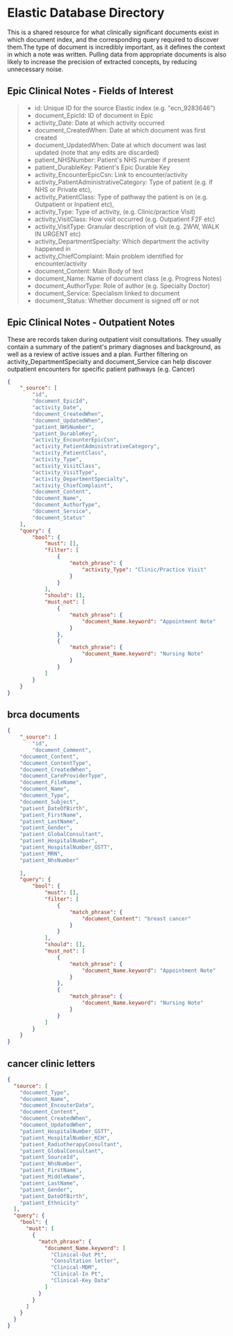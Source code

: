 # Elastic Database Directory

This is a shared resource for what clinically significant documents exist in which document index, and the corresponding query required to discover them.The type of document is incredibly important, as it defines the context in which a note was written. Pulling data from appropriate documents is also likely to increase the precision of extracted concepts, by reducing unnecessary noise.

## Epic Clinical Notes - Fields of Interest

> * id: Unique ID for the source Elastic index (e.g. "ecn_9283646")
> * document_EpicId: ID of document in Epic
> * activity_Date: Date at which activity occurred
> * document_CreatedWhen: Date at which document was first created
> * document_UpdatedWhen: Date at which document was last updated (note that any edits are discarded)
> * patient_NHSNumber: Patient's NHS number if present
> * patient_DurableKey: Patient's Epic Durable Key
> * activity_EncounterEpicCsn: Link to encounter/activity
> * activity_PatientAdministrativeCategory: Type of patient (e.g. if NHS or Private etc),
> * activity_PatientClass: Type of pathway the patient is on (e.g. Outpatient or Inpatient etc),
> * activity_Type: Type of activity, (e.g. Clinic/practice Visit)
> * activity_VisitClass: How visit occurred (e.g. Outpatient F2F etc)
> * activity_VisitType: Granular description of visit (e.g. 2WW, WALK IN URGENT etc)
> * activity_DepartmentSpecialty: Which department the activity happened in
> * activity_ChiefComplaint: Main problem identified for encounter/activity
> * document_Content: Main Body of text
> * document_Name: Name of document class (e.g. Progress Notes)
> * document_AuthorType: Role of author (e.g. Specialty Doctor)
> * document_Service: Specialism linked to document
> * document_Status: Whether document is signed off or not

## Epic Clinical Notes - Outpatient Notes

These are records taken during outpatient visit consultations. They usually contain a summary of the patient's primary diagnoses and background, as well as a review of active issues and a plan. Further filtering on activity_DepartmentSpecialty and document_Service can help discover outpatient encounters for specific patient pathways (e.g. Cancer)

```json
{
    "_source": [
        "id",
        "document_EpicId",
        "activity_Date",
        "document_CreatedWhen",
        "document_UpdatedWhen",
        "patient_NHSNumber",
        "patient_DurableKey",
        "activity_EncounterEpicCsn",
        "activity_PatientAdministrativeCategory",
        "activity_PatientClass",
        "activity_Type",
        "activity_VisitClass",
        "activity_VisitType",
        "activity_DepartmentSpecialty",
        "activity_ChiefComplaint",
        "document_Content",
        "document_Name",
        "document_AuthorType",
        "document_Service",
        "document_Status"
    ],
    "query": {
        "bool": {
            "must": [],
            "filter": [
                {
                    "match_phrase": {
                        "activity_Type": "Clinic/Practice Visit"
                    }
                }
            ],
            "should": [],
            "must_not": [
                {
                    "match_phrase": {
                        "document_Name.keyword": "Appointment Note"
                    }
                },
                {
                    "match_phrase": {
                        "document_Name.keyword": "Nursing Note"
                    }
                }
            ]
        }
    }
}
```

## brca documents
```json
{
    "_source": [
        "id",
        "document_Comment",
	"document_Content",
	"document_ContentType",
	"document_CreatedWhen",
	"document_CareProviderType",
	"document_FileName",
	"document_Name",
	"document_Type",
	"document_Subject",
	"patient_DateOfBirth",
	"patient_FirstName",
	"patient_LastName",
	"patient_Gender",
	"patient_GlobalConsultant",
	"patient_HospitalNumber",
	"patient_HospitalNumber_GSTT",
	"patient_MRN",
	"patient_NhsNumber"
	
    ],
    "query": {
        "bool": {
            "must": [],
            "filter": [
                {
                    "match_phrase": {
                        "document_Content": "breast cancer"
                    }
                }
            ],
            "should": [],
            "must_not": [
                {
                    "match_phrase": {
                        "document_Name.keyword": "Appointment Note"
                    }
                },
                {
                    "match_phrase": {
                        "document_Name.keyword": "Nursing Note"
                    }
                }
            ]
        }
    }
}
```

## cancer clinic letters

```json
{
  "source": [
    "document_Type",
    "document_Name",
    "document_EncouterDate",
    "document_Content",
    "document_CreatedWhen",
    "document_UpdatedWhen",
    "patient_HospitalNumber_GSTT",
    "patient_HospitalNumber_KCH",
    "patient_RadiotherapyConsultant",
    "patient_GlobalConsultant",
    "patient_SourceId",
    "patient_NhsNumber",
    "patient_FirstName",
    "patient_MiddleName",
    "patient_LastName",
    "patient_Gender",
    "patient_DateOfBirth",
    "patient_Ethnicity"
  ],
  "query": {
    "bool": {
      "must": [
        {
          "match_phrase": {
            "document_Name.keyword": [
              "Clinical-Out Pt",
              "Consultation letter",
              "Clinical-MDM",
              "Clinical-In Pt",
              "Clinical-Key Data"
            ]
          }
        }
      ]
    }
  }
}
```
